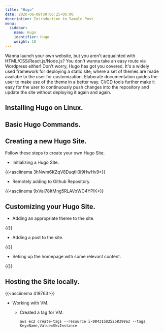```yaml
---
title: "Hugo"
date: 2020-06-08T08:06:25+06:00
description: Introduction to Sample Post
menu:
  sidebar:
    name: Hugo
    identifier: Hugo
    weight: 10
---
```


Wanna launch your own website, but you aren't acquainted with HTML/CSS/React.js/Node.js? You don't wanna take an easy route via Wordpress either! Don't worry, Hugo has got you covered. It's a widely used framework for deploying a static site, where a set of themes are made availabe to the user for customization. Elaborate documentation guides the user to make use of the theme in a better way. CI/CD tools further make it easy for the user to continuously push changes into the repository and update the site without deploying it again and again.

## Installing Hugo on Linux.

## Basic Hugo Commands.

## Creating a new Hugo Site.

Follow these steps to create your own Hugo Site.

- Initializing a Hugo Site.

{{<asciinema 3hNwm6KZqV8Duqtli0i9HwHv9>}}

- Remotely adding to Github Repository.

{{<asciinema 9xVaI78ItMng5RLAVxWC4YPIK>}}

## Customizing your Hugo Site.

- Adding an appropriate theme to the site.

{{<asciinema lzTv87ZZK3lBiXLmf2Y9fb5og>}}

- Adding a post to the site.

{{<asciinema S7O4pFNNbILFpk9FPv4Asr3cp>}}
  
- Setiing up the homepage with some relevant content.

{{<asciinema P5ojQAdJKfVwp0AUd07C6Stgs>}}

## Hosting the Site locally.

{{<asciinema 418763>}}

- Working with VM.
 
  - Created a tag for VM.
    ```
    aws ec2 create-tags --resource i-08431b825258399a3 --tags Key=Name,Value=SkvInstance
    
    ```
